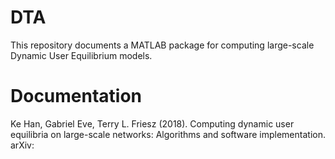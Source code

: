 # DTA
This repository documents a MATLAB package for computing large-scale Dynamic User Equilibrium models. 

# Documentation
Ke Han, Gabriel Eve, Terry L. Friesz (2018). Computing dynamic user equilibria on large-scale networks: Algorithms and software implementation. arXiv:
